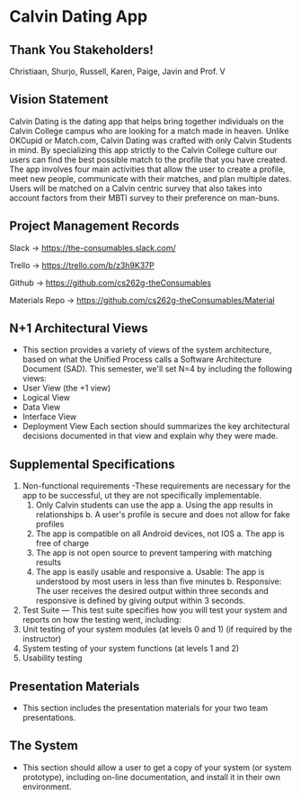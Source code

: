 ﻿# Calvin Dating App

Thank You Stakeholders!
------------------------
Christiaan, Shurjo, Russell, Karen, Paige, Javin and Prof. V

Vision Statement
------------------------
Calvin Dating is the dating app that helps bring together individuals on the Calvin College campus who are looking for a match made in heaven. Unlike OKCupid or Match.com, Calvin Dating was crafted with only Calvin Students in mind. By specializing this app strictly to the Calvin College culture our users can find the best possible match to the profile that you have created. The app involves four main activities that allow the user to create a profile, meet new people, communicate with their matches, and plan multiple dates. Users will be matched on a Calvin centric survey that also takes into account factors from their MBTI survey to their preference on man-buns.


Project Management Records
------------------------
Slack   -> https://the-consumables.slack.com/

Trello  -> https://trello.com/b/z3h9K37P

Github  -> https://github.com/cs262g-theConsumables

Materials Repo  -> https://github.com/cs262g-theConsumables/Material

N+1 Architectural Views 
------------------------
- This section provides a variety of views of the system architecture, based on what the Unified Process calls a Software Architecture Document (SAD). This semester, we'll set N=4 by including the following views:
- User View (the +1 view)
- Logical View
- Data View
- Interface View
- Deployment View
Each section should summarizes the key architectural decisions documented in that view and explain why they were made.

Supplemental Specifications 
------------------------
1. Non-functional requirements
-These requirements are necessary for the app to be successful, ut they are not specifically implementable.
    1. Only Calvin students can use the app
        a. Using the app results in relationships
        b. A user's profile is secure and does not allow for fake profiles
    2. The app is compatible on all Android devices, not IOS
        a. The app is free of charge
    3. The app is not open source to prevent tampering with matching results
    4. The app is easily usable and responsive
        a. Usable: The app is understood by most users in less than five minutes
        b. Responsive: The user receives the desired output within three seconds and responsive is defined by giving output within 3 seconds.
2. Test Suite — This test suite specifies how you will test your system and reports on how the testing went, including:
3. Unit testing of your system modules (at levels 0 and 1) (if required by the instructor)
4. System testing of your system functions (at levels 1 and 2)
5. Usability testing

Presentation Materials  
------------------------
- This section includes the presentation materials for your two team presentations.

The System
------------------------
- This section should allow a user to get a copy of your system (or system prototype), including on-line documentation, and install it in their own environment.
